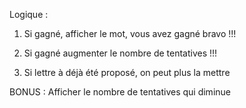 Logique :

1. Si gagné, afficher le mot, vous avez gagné bravo !!!

2. Si gagné augmenter le nombre de tentatives !!!

3. Si lettre à déjà été proposé, on peut plus la mettre

BONUS : Afficher le nombre de tentatives qui diminue
